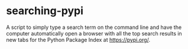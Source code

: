# searching-pypi

A script to simply type a search term on the command line and have the computer automatically open a browser with all the top search results in new tabs for the Python Package Index at https://pypi.org/.
